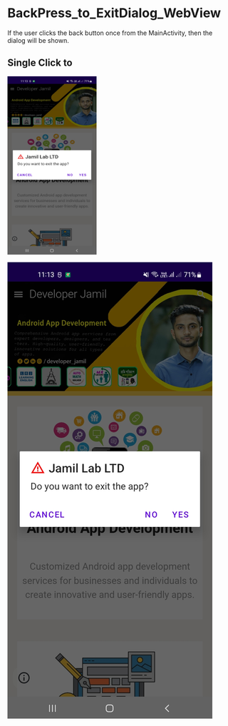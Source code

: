 # BackPress_to_ExitDialog_WebView


If the user clicks the back button once from the MainActivity, then the dialog will be shown.

## Single Click to
<img src="/image/ss.jpg" alt="Example Image" width="200" height="400">


![Exit Dialog](/image/ss.jpg)
